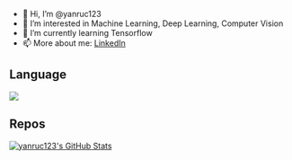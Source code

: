 - 👋 Hi, I’m @yanruc123
- 👀 I’m interested in Machine Learning, Deep Learning, Computer Vision
- 🌱 I’m currently learning Tensorflow
- 📫 More about me: [LinkedIn](https://www.linkedin.com/in/yanruchen5/)

<!---
yanruc123/yanruc123 is a ✨ special ✨ repository because its `README.md` (this file) appears on your GitHub profile.
You can click the Preview link to take a look at your changes.
--->

<h2>Language</h2>

<a href="https://github.com/yanruc123/github-readme-stats">
  <img align="center" src="https://github-readme-stats.vercel.app/api/top-langs/?username=yanruc123&layout=compact&count_private=true" />
</a>

<h2>Repos</h2>
  <a href="https://awesome-github-stats.azurewebsites.net/index.html??cardType=octocat&theme=onedark">    <img  alt="yanruc123's GitHub Stats" src="https://awesome-github-stats.azurewebsites.net/user-stats/yanruc123?cardType=octocat&theme=onedark" />  </a> 
